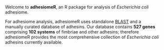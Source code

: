 Welcome to **adhesiomeR**, an R package for analysis of *Escherichia coli* adhesiome.

For adhesiome analysis, adhesiomeR uses standalone [BLAST](https://www.ncbi.nlm.nih.gov/books/NBK279690/) and a manually 
curated database of adhesins. Our database contains **527 genes** comprising **102 systems** of fimbriae and other adhesins; 
therefore adhesiomeR provides the most comprehensive collection of *Escherichia coli* adhesins currently available. 
